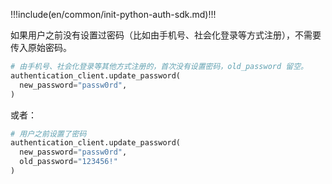 !!!include(en/common/init-python-auth-sdk.md)!!!

如果用户之前没有设置过密码（比如由手机号、社会化登录等方式注册），不需要传入原始密码。

```python
# 由手机号、社会化登录等其他方式注册的，首次没有设置密码，old_password 留空。
authentication_client.update_password(
  new_password="passw0rd",
)
```

或者：

```python
# 用户之前设置了密码
authentication_client.update_password(
  new_password="passw0rd",
  old_password="123456!"
)
```
